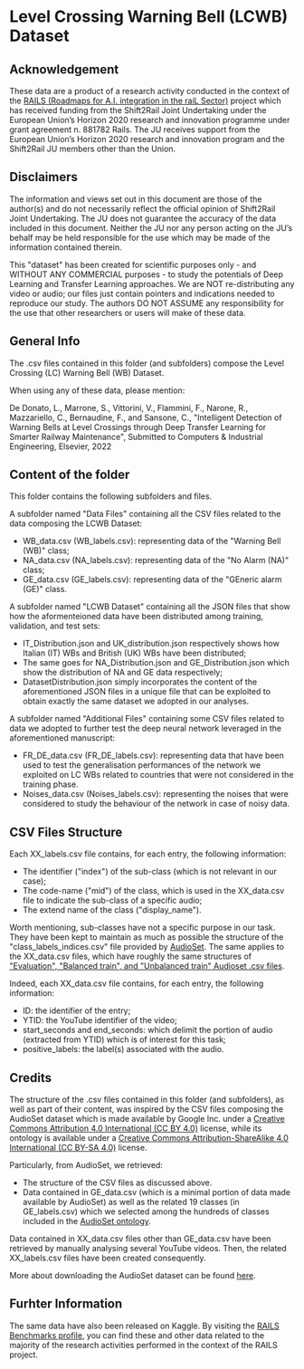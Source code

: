 # Level Crossing Warning Bell (LCWB) Dataset


## Acknowledgement
These data are a product of a research activity conducted in the context of the [RAILS (Roadmaps for A.I. integration in the raiL Sector)](https://rails-project.eu) project which has received funding from the Shift2Rail Joint Undertaking under the European Union’s Horizon 2020 research and innovation programme under grant agreement n. 881782 Rails. The JU receives support from the European Union’s Horizon 2020 research and innovation program and the Shift2Rail JU members other than the Union.

## Disclaimers
The information and views set out in this document are those of the author(s) and do not necessarily reflect the official opinion of Shift2Rail Joint Undertaking. The JU does not guarantee the accuracy of the data included in this document. Neither the JU nor any person acting on the JU’s behalf may be held responsible for the use which may be made of the information contained therein.

This "dataset" has been created for scientific purposes only - and WITHOUT ANY COMMERCIAL purposes - to study the potentials of Deep Learning and Transfer Learning approaches. We are NOT re-distributing any video or audio; our files just contain pointers and indications needed to reproduce our study. The authors DO NOT ASSUME any responsibility for the use that other researchers or users will make of these data. 

## General Info
The .csv files contained in this folder (and subfolders) compose the Level Crossing (LC) Warning Bell (WB) Dataset.

When using any of these data, please mention:

De Donato, L., Marrone, S., Vittorini, V., Flammini, F., Narone, R., Mazzariello, C., Bernaudine, F., and Sansone, C., "Intelligent Detection of Warning Bells at Level Crossings through Deep Transfer Learning for Smarter Railway Maintenance", Submitted to Computers & Industrial Engineering, Elsevier, 2022


## Content of the folder
This folder contains the following subfolders and files.

A subfolder named "Data Files" containing all the CSV files related to the data composing the LCWB Dataset:
- WB_data.csv (WB_labels.csv): representing data of the "Warning Bell (WB)" class;
- NA_data.csv (NA_labels.csv): representing data of the "No Alarm (NA)" class;
- GE_data.csv (GE_labels.csv): representing data of the "GEneric alarm (GE)" class.

A subfolder named "LCWB Dataset" containing all the JSON files that show how the aformenteioned data have been distributed among training, validation, and test sets:
- IT_Distribution.json and UK_distribution.json respectively shows how Italian (IT) WBs and British (UK) WBs have been distributed;
- The same goes for NA_Distribution.json and GE_Distribution.json which show the distribution of NA and GE data respectively;
- DatasetDistribution.json simply incorporates the content of the aforementioned JSON files in a unique file that can be exploited to obtain exactly the same dataset we adopted in our analyses.

A subfolder named "Additional Files" containing some CSV files related to data we adopted to further test the deep neural network leveraged in the aforementioned manuscript:
- FR_DE_data.csv (FR_DE_labels.csv): representing data that have been used to test the generalisation performances of the network we exploited on LC WBs related to countries that were not considered in the training phase.
- Noises_data.csv (Noises_labels.csv): representing the noises that were considered to study the behaviour of the network in case of noisy data.


## CSV Files Structure
Each XX_labels.csv file contains, for each entry, the following information:
- The identifier ("index") of the sub-class (which is not relevant in our case);
- The code-name ("mid") of the class, which is used in the XX_data.csv file to indicate the sub-class of a specific audio;
- The extend name of the class ("display_name").

Worth mentioning, sub-classes have not a specific purpose in our task. They have been kept to maintain as much as possible the structure of the "class_labels_indices.csv" file provided by [AudioSet](https://research.google.com/audioset/). The same applies to the XX_data.csv files, which have roughly the same structures of ["Evaluation", "Balanced train", and "Unbalanced train" Audioset .csv files](https://research.google.com/audioset/download.html).

Indeed, each XX_data.csv file contains, for each entry, the following information:
- ID: the identifier of the entry;
- YTID: the YouTube identifier of the video;
- start_seconds and end_seconds: which delimit the portion of audio (extracted from YTID) which is of interest for this task;
- positive_labels: the label(s) associated with the audio.


## Credits
The structure of the .csv files contained in this folder (and subfolders), as well as part of their content, was inspired by the CSV files composing the AudioSet dataset which is made available by Google Inc. under a [Creative Commons Attribution 4.0 International (CC BY 4.0)](https://creativecommons.org/licenses/by/4.0/) license, while its ontology is available under a [Creative Commons Attribution-ShareAlike 4.0 International (CC BY-SA 4.0)](https://creativecommons.org/licenses/by-sa/4.0/) license.

Particularly, from AudioSet, we retrieved:
- The structure of the CSV files as discussed above.
- Data contained in GE_data.csv (which is a minimal portion of data made available by AudioSet) as well as the related 19 classes (in GE_labels.csv) which we selected among the hundreds of classes included in the [AudioSet ontology](https://research.google.com/audioset/ontology/index.html).

Data contained in XX_data.csv files other than GE_data.csv have been retrieved by manually analysing several YouTube videos. Then, the related XX_labels.csv files have been created consequently.

More about downloading the AudioSet dataset can be found [here](https://research.google.com/audioset/download.html).


## Furhter Information
The same data have also been released on Kaggle. By visiting the [RAILS Benchmarks profile](https://www.kaggle.com/railsbenchmarks), you can find these and other data related to the majority of the research activities performed in the context of the RAILS project.
